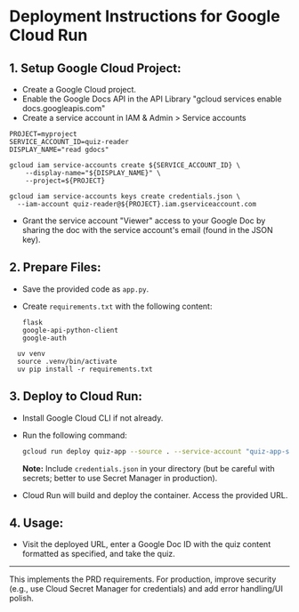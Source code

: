 # Deployment Instructions for Google Cloud Run

## 1. Setup Google Cloud Project:

* Create a Google Cloud project.
* Enable the Google Docs API in the API Library "gcloud services enable docs.googleapis.com"
* Create a service account in IAM & Admin > Service accounts

```
PROJECT=myproject
SERVICE_ACCOUNT_ID=quiz-reader
DISPLAY_NAME="read gdocs"

gcloud iam service-accounts create ${SERVICE_ACCOUNT_ID} \
    --display-name="${DISPLAY_NAME}" \
    --project=${PROJECT}

gcloud iam service-accounts keys create credentials.json \
  --iam-account quiz-reader@${PROJECT}.iam.gserviceaccount.com
```

* Grant the service account "Viewer" access to your Google Doc by sharing the doc with the service account's email (found in the JSON key).

## 2. Prepare Files:

* Save the provided code as `app.py`.
* Create `requirements.txt` with the following content:

    ```
    flask
    google-api-python-client
    google-auth
    ```

```
  uv venv
  source .venv/bin/activate
  uv pip install -r requirements.txt
```

## 3. Deploy to Cloud Run:

* Install Google Cloud CLI if not already.
* Run the following command:

    ```bash
    gcloud run deploy quiz-app --source . --service-account "quiz-app-sa@[YOUR_PROJECT_ID].iam.gserviceaccount.com" --region us-central1 --no-invoker-iam-check
    ```

    **Note:** Include `credentials.json` in your directory (but be careful with secrets; better to use Secret Manager in production).

* Cloud Run will build and deploy the container. Access the provided URL.

## 4. Usage:

* Visit the deployed URL, enter a Google Doc ID with the quiz content formatted as specified, and take the quiz.

---

This implements the PRD requirements. For production, improve security (e.g., use Cloud Secret Manager for credentials) and add error handling/UI polish.

